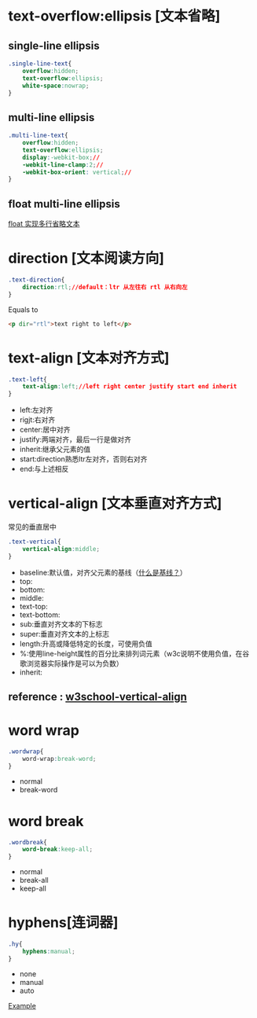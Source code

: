 # text-overflow:ellipsis [文本省略]
## single-line ellipsis
```css
.single-line-text{
    overflow:hidden;
    text-overflow:ellipsis;
    white-space:nowrap;
}
```

## multi-line ellipsis
```css
.multi-line-text{
    overflow:hidden;
    text-overflow:ellipsis;
    display:-webkit-box;//
    -webkit-line-clamp:2;//
    -webkit-box-orient: vertical;//
}
```
## float multi-line ellipsis
[float 实现多行省略文本]([url](https://www.jianshu.com/p/3bce7924a466))

# direction [文本阅读方向]
```css
.text-direction{
    direction:rtl;//default：ltr 从左往右 rtl 从右向左
}
```
Equals to
```html
<p dir="rtl">text right to left</p>
```
# text-align [文本对齐方式]
```css
.text-left{
    text-align:left;//left right center justify start end inherit
}
```
- left:左对齐
- rigjt:右对齐
- center:居中对齐
- justify:两端对齐，最后一行是做对齐
- inherit:继承父元素的值
- start:direction熟悉ltr左对齐，否则右对齐
- end:与上述相反
# vertical-align [文本垂直对齐方式]
常见的垂直居中
```css
.text-vertical{
    vertical-align:middle;
}
```
- baseline:默认值，对齐父元素的基线（[什么是基线？](https://zhuanlan.zhihu.com/p/30169829)）
- top:
- bottom:
- middle:
- text-top:
- text-bottom:
- sub:垂直对齐文本的下标志
- super:垂直对齐文本的上标志
- length:升高或降低特定的长度，可使用负值
- %:使用line-height属性的百分比来排列词元素（w3c说明不使用负值，在谷歌浏览器实际操作是可以为负数）
- inherit:

##  reference : [w3school-vertical-align](https://www.w3school.com.cn/cssref/pr_pos_vertical-align.asp)
# word wrap
```css
.wordwrap{
    word-wrap:break-word;
}
```
- normal
- break-word
# word break
```css
.wordbreak{
    word-break:keep-all;
}
```
- normal
- break-all
- keep-all
# hyphens[连词器]   
```css
.hy{
    hyphens:manual;
}
```
- none
- manual
- auto
  
[Example](https://www.w3school.com.cn/tiy/t.asp?f=cssref_hyphens)

